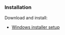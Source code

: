 ### Installation

Download and install:
- [Windows installer setup](https://drive.google.com/open?id=1xrTQ12lS8Dz6UxNBSm4XgmTBWotkicgt)

